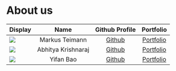 # About us



Display |        Name        |                 Github Profile                 | Portfolio 
--------|:------------------:|:----------------------------------------------:|:---------:
![](https://via.placeholder.com/100.png?text=Photo) |      Markus Teimann      |         [Github](https://github.com/markusteim)          | [Portfolio](team/markusteim.md)
![](https://via.placeholder.com/100.png?text=Photo) | Abhitya Krishnaraj | [Github](https://github.com/abhityakrishnaraj) | [Portfolio](team/johndoe.md)
![](https://via.placeholder.com/100.png?text=Photo) |      Yifan Bao      |     [Github](https://github.com/amethystq)     | [Portfolio](team/yifan.md)
